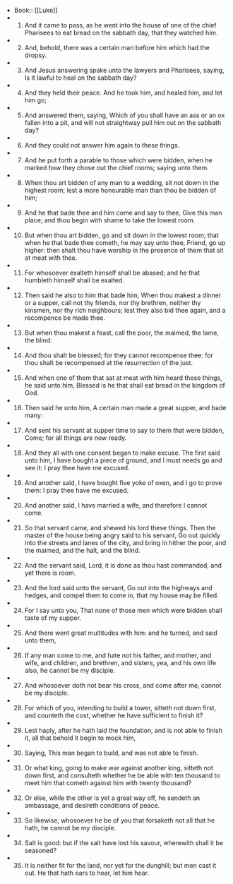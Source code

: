- Book:: [[Luke]]
- 1. And it came to pass, as he went into the house of one of the chief Pharisees to eat bread on the sabbath day, that they watched him.
- 2. And, behold, there was a certain man before him which had the dropsy.
- 3. And Jesus answering spake unto the lawyers and Pharisees, saying, Is it lawful to heal on the sabbath day?
- 4. And they held their peace. And he took him, and healed him, and let him go;
- 5. And answered them, saying, Which of you shall have an ass or an ox fallen into a pit, and will not straightway pull him out on the sabbath day?
- 6. And they could not answer him again to these things.
- 7. And he put forth a parable to those which were bidden, when he marked how they chose out the chief rooms; saying unto them.
- 8. When thou art bidden of any man to a wedding, sit not down in the highest room; lest a more honourable man than thou be bidden of him;
- 9. And he that bade thee and him come and say to thee, Give this man place; and thou begin with shame to take the lowest room.
- 10. But when thou art bidden, go and sit down in the lowest room; that when he that bade thee cometh, he may say unto thee, Friend, go up higher: then shalt thou have worship in the presence of them that sit at meat with thee.
- 11. For whosoever exalteth himself shall be abased; and he that humbleth himself shall be exalted.
- 12. Then said he also to him that bade him, When thou makest a dinner or a supper, call not thy friends, nor thy brethren, neither thy kinsmen, nor thy rich neighbours; lest they also bid thee again, and a recompence be made thee.
- 13. But when thou makest a feast, call the poor, the maimed, the lame, the blind:
- 14. And thou shalt be blessed; for they cannot recompense thee: for thou shalt be recompensed at the resurrection of the just.
- 15. And when one of them that sat at meat with him heard these things, he said unto him, Blessed is he that shall eat bread in the kingdom of God.
- 16. Then said he unto him, A certain man made a great supper, and bade many:
- 17. And sent his servant at supper time to say to them that were bidden, Come; for all things are now ready.
- 18. And they all with one consent began to make excuse. The first said unto him, I have bought a piece of ground, and I must needs go and see it: I pray thee have me excused.
- 19. And another said, I have bought five yoke of oxen, and I go to prove them: I pray thee have me excused.
- 20. And another said, I have married a wife, and therefore I cannot come.
- 21. So that servant came, and shewed his lord these things. Then the master of the house being angry said to his servant, Go out quickly into the streets and lanes of the city, and bring in hither the poor, and the maimed, and the halt, and the blind.
- 22. And the servant said, Lord, it is done as thou hast commanded, and yet there is room.
- 23. And the lord said unto the servant, Go out into the highways and hedges, and compel them to come in, that my house may be filled.
- 24. For I say unto you, That none of those men which were bidden shall taste of my supper.
- 25. And there went great multitudes with him: and he turned, and said unto them,
- 26. If any man come to me, and hate not his father, and mother, and wife, and children, and brethren, and sisters, yea, and his own life also, he cannot be my disciple.
- 27. And whosoever doth not bear his cross, and come after me, cannot be my disciple.
- 28. For which of you, intending to build a tower, sitteth not down first, and counteth the cost, whether he have sufficient to finish it?
- 29. Lest haply, after he hath laid the foundation, and is not able to finish it, all that behold it begin to mock him,
- 30. Saying, This man began to build, and was not able to finish.
- 31. Or what king, going to make war against another king, sitteth not down first, and consulteth whether he be able with ten thousand to meet him that cometh against him with twenty thousand?
- 32. Or else, while the other is yet a great way off, he sendeth an ambassage, and desireth conditions of peace.
- 33. So likewise, whosoever he be of you that forsaketh not all that he hath, he cannot be my disciple.
- 34. Salt is good: but if the salt have lost his savour, wherewith shall it be seasoned?
- 35. It is neither fit for the land, nor yet for the dunghill; but men cast it out. He that hath ears to hear, let him hear.
